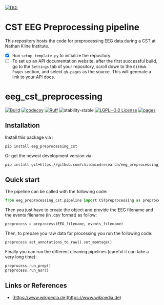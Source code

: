 [![DOI](https://zenodo.org/badge/657341621.svg)](https://zenodo.org/doi/10.5281/zenodo.10383685)

# CST EEG Preprocessing pipeline

This repository hosts the code for preprocessing EEG data during a CST at 
Nathan Kline Institute.

- [x] Run `setup_template.py` to initialize the repository.
- [ ] To set up an API documentation website, after the first successful build, go to the `Settings` tab of your repository, scroll down to the `GitHub Pages` section, and select `gh-pages` as the source. This will generate a link to your API docs.

# eeg_cst_preprocessing

[![Build](https://github.com/childmindresearch/eeg_preprocessing_cst/actions/workflows/test.yaml/badge.svg?branch=main)](https://github.com/childmindresearch/eeg_preprocessing_cst/actions/workflows/test.yaml?query=branch%3Amain)
[![codecov](https://codecov.io/gh/childmindresearch/eeg_preprocessing_cst/branch/main/graph/badge.svg?token=22HWWFWPW5)](https://codecov.io/gh/childmindresearch/eeg_preprocessing_cst)
[![Ruff](https://img.shields.io/endpoint?url=https://raw.githubusercontent.com/astral-sh/ruff/main/assets/badge/v2.json)](https://github.com/astral-sh/ruff)
![stability-stable](https://img.shields.io/badge/stability-stable-green.svg)
[![LGPL--3.0 License](https://img.shields.io/badge/license-LGPL--3.0-blue.svg)](https://github.com/childmindresearch/eeg_preprocessing_cst/blob/main/LICENSE)
[![pages](https://img.shields.io/badge/api-docs-blue)](https://childmindresearch.github.io/eeg_preprocessing_cst)

## Installation

Install this package via :

```sh
pip install eeg_preprocessing_cst
```

Or get the newest development version via:

```sh
pip install git+https://github.com/childmindresearch/eeg_preprocessing_cst
```

## Quick start

The pipeline can be called with the following code:
```Python
from eeg_preprocessing_cst.pipeline import CSTpreprocessing as preprocess
```

Then you just have to create the object and provide the EEG filename and 
the events filename (in .csv format) as follow:
```Python
preprocess = preprocess(EEG_filename, events_filename)
```

Then, to prepare you raw data for processing you run the following code:
```Python
preprocess.set_annotations_to_raw().set_montage()
```

Finally you can run the different cleaning pipelines 
(careful it can take a very long time):
```Python
preprocess.run_prep()
preprocess.run_asr()
```

## Links or References

- [https://www.wikipedia.de](https://www.wikipedia.de)
